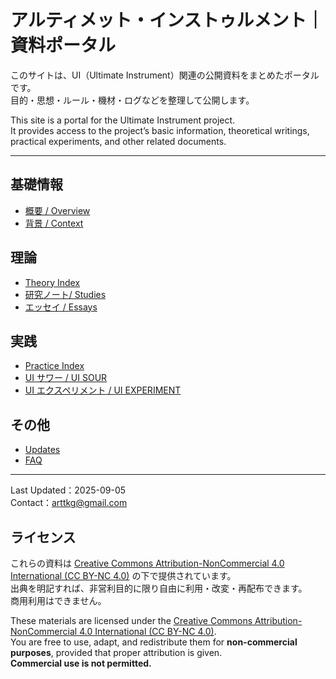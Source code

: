# アルティメット・インストゥルメント｜資料ポータル

このサイトは、UI（Ultimate Instrument）関連の公開資料をまとめたポータルです。  
目的・思想・ルール・機材・ログなどを整理して公開します。

This site is a portal for the Ultimate Instrument project.  
It provides access to the project’s basic information, theoretical writings, practical experiments, and other related documents.

---

## 基礎情報
- [概要 / Overview](docs/overview.md)
- [背景 / Context](docs/context.md)


## 理論
- [Theory Index](docs/studies/index.md)
- [研究ノート/ Studies](docs/theory/notes.md)
- [エッセイ / Essays](docs/theory/essays.md)


## 実践
- [Practice Index](docs/practice/index.md)
- [UI サワー / UI SOUR](docs/ui_sour/index.md)
- [UI エクスペリメント / UI EXPERIMENT](docs/ui_experiment/index.md)


## その他
- [Updates](docs/updates.md)
- [FAQ](docs/faq.md)

---

Last Updated：2025-09-05  
Contact：arttkg@gmail.com

## ライセンス
これらの資料は [Creative Commons Attribution-NonCommercial 4.0 International (CC BY-NC 4.0)](https://creativecommons.org/licenses/by-nc/4.0/deed.ja) の下で提供されています。  
出典を明記すれば、非営利目的に限り自由に利用・改変・再配布できます。  
商用利用はできません。

These materials are licensed under the [Creative Commons Attribution-NonCommercial 4.0 International (CC BY-NC 4.0)](https://creativecommons.org/licenses/by-nc/4.0/deed.en).  
You are free to use, adapt, and redistribute them for **non-commercial purposes**, provided that proper attribution is given.  
**Commercial use is not permitted.**
